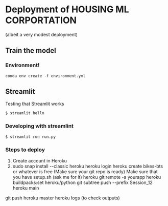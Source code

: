 # Deployment of HOUSING ML CORPORTATION

(albeit a very modest deployment)

## Train the model

### Environment!
`conda env create -f environment.yml
`

## Streamlit

Testing that Streamlit works

`$ streamlit hello`

### Developing with streamlint
`$ streamlit run run.py
`    

### Steps to deploy
1. Create account in Heroku
2. sudo snap install --classic heroku
heroku login
heroku create bikes-bts or whatever is free
(Make sure your git repo is ready)
Make sure that you have setup.sh (ask me for it)
heroku git:remote -a yourapp
heroku buildpacks:set heroku/python
git subtree push --prefix Session_12 heroku main

git push heroku master
heroku logs (to check outputs)